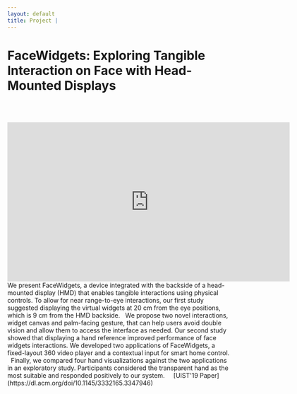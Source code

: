```yaml
---
layout: default
title: Project | 
---
```


# FaceWidgets: Exploring Tangible Interaction on Face with Head-Mounted Displays
&nbsp;  
&nbsp;  
<div class="video-container">
    <iframe
        width="640"
        height="360"
        src = "https://www.youtube.com/embed/e_Bty05zuAc"
        frameborder="0"
        allowfullscreen
        display = "block"
        margin-left = "auto"
        margin-right = "auto"
        >
    </iframe>
</div>  
We present FaceWidgets, a device integrated with the backside of a head-mounted display (HMD) that enables tangible interactions using physical controls. To allow for near range-to-eye interactions, our first study suggested displaying the virtual widgets at 20 cm from the eye positions, which is 9 cm from the HMD backside.  
&nbsp;  
We propose two novel interactions, widget canvas and palm-facing gesture, that can help users avoid double vision and allow them to access the interface as needed. Our second study showed that displaying a hand reference improved performance of face widgets interactions. We developed two applications of FaceWidgets, a fixed-layout 360 video player and a contextual input for smart home control.  
&nbsp;  
Finally, we compared four hand visualizations against the two applications in an exploratory study. Participants considered the transparent hand as the most suitable and responded positively to our system.  
&nbsp;  
&nbsp;  
[UIST'19 Paper](https://dl.acm.org/doi/10.1145/3332165.3347946)  
